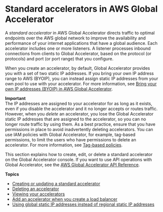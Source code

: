 # Standard accelerators in AWS Global Accelerator<a name="about-accelerators"></a>

A *standard accelerator* in AWS Global Accelerator directs traffic to optimal endpoints over the AWS global network to improve the availability and performance of your internet applications that have a global audience\. Each accelerator includes one or more listeners\. A listener processes inbound connections from clients to Global Accelerator, based on the protocol \(or protocols\) and port \(or port range\) that you configure\. 

When you create an accelerator, by default, Global Accelerator provides you with a set of two static IP addresses\. If you bring your own IP address range to AWS \(BYOIP\), you can instead assign static IP addresses from your own pool to use with your accelerator\. For more information, see [Bring your own IP addresses \(BYOIP\) in AWS Global Accelerator](using-byoip.md)\.

**Important**  
The IP addresses are assigned to your accelerator for as long as it exists, even if you disable the accelerator and it no longer accepts or routes traffic\. However, when you *delete* an accelerator, you lose the Global Accelerator static IP addresses that are assigned to the accelerator, so you can no longer route traffic by using them\. As a best practice, ensure that you have permissions in place to avoid inadvertently deleting accelerators\. You can use IAM policies with Global Accelerator, for example, tag\-based permissions, to limit the users who have permissions to delete an accelerator\. For more information, see [ Tag\-based policies](auth-and-access-control.md#access-control-manage-access-tag-policies)\.

This section explains how to create, edit, or delete a standard accelerator on the Global Accelerator console\. If you want to use API operations with Global Accelerator, see the [ AWS Global Accelerator API Reference](https://docs.aws.amazon.com/global-accelerator/latest/api/Welcome.html)\.

**Topics**
+ [Creating or updating a standard accelerator](about-accelerators.creating-editing.md)
+ [Deleting an accelerator](about-accelerators.deleting.md)
+ [Viewing your accelerators](about-accelerators.viewing.md)
+ [Add an accelerator when you create a load balancer](about-accelerators.alb-accelerator.md)
+ [Using global static IP addresses instead of regional static IP addresses](about-accelerators.eip-accelerator.md)